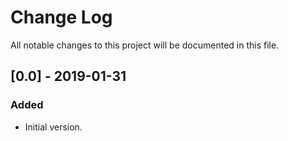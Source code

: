 # Change Log
All notable changes to this project will be documented in this file.

## [0.0] - 2019-01-31
### Added
- Initial version.
